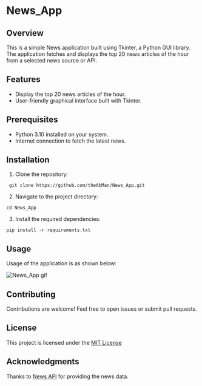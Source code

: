 
# News_App

## Overview

This is a simple News application built using Tkinter, a Python GUI library. The application fetches and displays the top 20 news articles of the hour from a selected news source or API.

## Features

* Display the top 20 news articles of the hour.
* User-friendly graphical interface built with Tkinter.

## Prerequisites
* Python 3.10 installed on your system.
* Internet connection to fetch the latest news.

## Installation

1. Clone the repository:

``` git clone https://github.com/theAbMan/News_App.git```

2. Navigate to the project directory:

``` cd News_App ```

3. Install the required dependencies:

``` pip install -r requirements.txt ```

## Usage

Usage of the application is as shown below:

![News_App gif](News_App/images/news_app.gif)

## Contributing

Contributions are welcome! Feel free to open issues or submit pull requests.

## License

This project is licensed under the [MIT License](https://www.mit.edu/~amini/LICENSE.md)

## Acknowledgments

Thanks to [News API](https://newsapi.org/) for providing the news data.